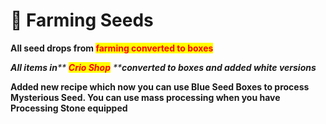 # 💚 Farming Seeds

**All seed drops from&#x20;**<mark style="color:red;">**farming converted to boxes**</mark>

_**All items in****&#x20;**<mark style="color:red;">**Crio Shop**</mark>**&#x20;****converted to boxes and added white versions**_

**Added new recipe which now you can use Blue Seed Boxes to process Mysterious Seed. You can use mass processing when you have Processing Stone equipped**
